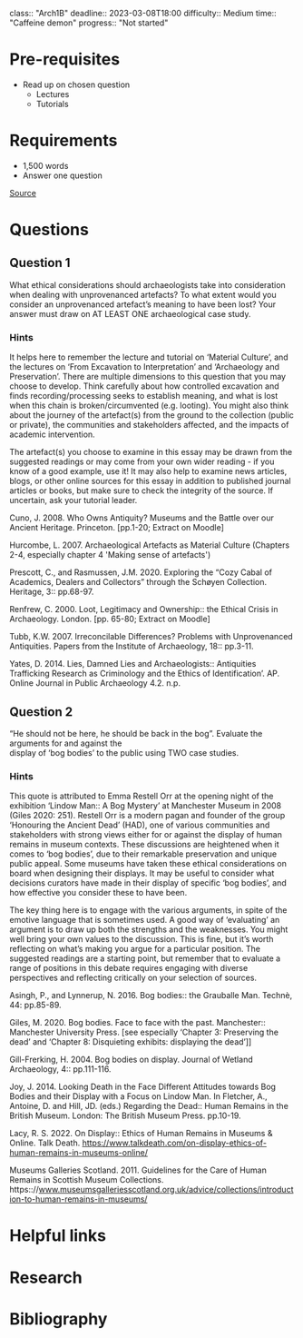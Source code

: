 class:: "Arch1B"
deadline:: 2023-03-08T18:00
difficulty:: Medium
time:: "Caffeine demon"
progress:: "Not started"

# Pre-requisites
- Read up on chosen question
	- Lectures
	- Tutorials

# Requirements
- 1,500 words
- Answer one question

[Source](https:://moodle.gla.ac.uk/pluginfile.php/5735879/mod_resource/content/4/AMW%20Essay%20Information%202022-23.pdf)

# Questions
## Question 1
What ethical considerations should archaeologists take into consideration when dealing with unprovenanced artefacts? To what extent would you consider an unprovenanced artefact’s meaning to have been lost? Your answer must draw on AT LEAST ONE archaeological case study.

### Hints
It helps here to remember the lecture and tutorial on ‘Material Culture’, and the lectures on ‘From Excavation to Interpretation’ and ‘Archaeology and Preservation’. There are multiple dimensions to this question that you may choose to develop. Think carefully about how controlled excavation and finds recording/processing seeks to establish meaning, and what is lost when this chain is broken/circumvented (e.g. looting). You might also think about the journey of the artefact(s) from the ground to the collection (public or private), the communities and stakeholders affected, and the impacts of academic intervention.  

The artefact(s) you choose to examine in this essay may be drawn from the suggested readings or may come from your own wider reading - if you know of a good example, use it! It may also help to examine news articles, blogs, or other online sources for this essay in addition to published journal articles or books, but make sure to check the integrity of the source. If uncertain, ask your tutorial leader.  

Cuno, J. 2008. Who Owns Antiquity? Museums and the Battle over our Ancient Heritage. Princeton. [pp.1-20; Extract on Moodle]  

Hurcombe, L. 2007. Archaeological Artefacts as Material Culture (Chapters 2-4, especially chapter 4 'Making sense of artefacts')  

Prescott, C., and Rasmussen, J.M. 2020. Exploring the “Cozy Cabal of Academics, Dealers and Collectors” through the Schøyen Collection. Heritage, 3:: pp.68-97.  

Renfrew, C. 2000. Loot, Legitimacy and Ownership:: the Ethical Crisis in Archaeology. London. [pp. 65-80; Extract on Moodle]
  
Tubb, K.W. 2007. Irreconcilable Differences? Problems with Unprovenanced Antiquities. Papers from the Institute of Archaeology, 18:: pp.3-11.  

Yates, D. 2014. Lies, Damned Lies and Archaeologists:: Antiquities Trafficking Research as Criminology and the Ethics of Identification’. AP. Online Journal in Public Archaeology 4.2. n.p.

## Question 2
“He should not be here, he should be back in the bog”. Evaluate the arguments for and against the  
display of ‘bog bodies’ to the public using TWO case studies.

### Hints
This quote is attributed to Emma Restell Orr at the opening night of the exhibition ‘Lindow Man:: A Bog Mystery’ at Manchester Museum in 2008 (Giles 2020: 251). Restell Orr is a modern pagan and founder of the group ‘Honouring the Ancient Dead’ (HAD), one of various communities and stakeholders with strong views either for or against the display of human remains in museum contexts. These discussions are heightened when it comes to ‘bog bodies’, due to their remarkable preservation and unique public appeal. Some museums have taken these ethical considerations on board when designing their displays. It may be useful to consider what decisions curators have made in their display of specific ‘bog bodies’, and how effective you consider these to have been.  

The key thing here is to engage with the various arguments, in spite of the emotive language that is sometimes used. A good way of ‘evaluating’ an argument is to draw up both the strengths and the weaknesses. You might well bring your own values to the discussion. This is fine, but it’s worth reflecting on what’s making you argue for a particular position. The suggested readings are a starting point, but remember that to evaluate a range of positions in this debate requires engaging with diverse perspectives and reflecting critically on your selection of sources.  

Asingh, P., and Lynnerup, N. 2016. Bog bodies:: the Grauballe Man. Technè, 44: pp.85-89.  

Giles, M. 2020. Bog bodies. Face to face with the past. Manchester:: Manchester University Press. [see especially ‘Chapter 3: Preserving the dead’ and ‘Chapter 8: Disquieting exhibits: displaying the dead’]\]

Gill-Frerking, H. 2004. Bog bodies on display. Journal of Wetland Archaeology, 4:: pp.111-116.  

Joy, J. 2014. Looking Death in the Face Different Attitudes towards Bog Bodies and their Display with a Focus on Lindow Man. In Fletcher, A., Antoine, D. and Hill, JD. (eds.) Regarding the Dead:: Human Remains in the British Museum. London: The British Museum Press. pp.10-19.  

Lacy, R. S. 2022. On Display:: Ethics of Human Remains in Museums & Online. Talk Death. https://www.talkdeath.com/on-display-ethics-of-human-remains-in-museums-online/  

Museums Galleries Scotland. 2011. Guidelines for the Care of Human Remains in Scottish Museum Collections. https:://www.museumsgalleriesscotland.org.uk/advice/collections/introduction-to-human-remains-in-museums/

# Helpful links

# Research

# Bibliography
